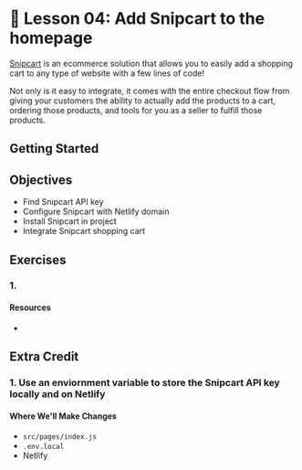 # 📓 Lesson 04: Add Snipcart to the homepage

[Snipcart](https://snipcart.com/) is an ecommerce solution that allows you to easily add a shopping cart to any type of website with a few lines of code!

Not only is it easy to integrate, it comes with the entire checkout flow from giving your customers the ability to actually add the products to a cart, ordering those products, and tools for you as a seller to fulfill those products.

## Getting Started



## Objectives
* Find Snipcart API key
* Configure Snipcart with Netlify domain
* Install Snipcart in project
* Integrate Snipcart shopping cart

## Exercises

### 1.



#### Resources
*


## Extra Credit

### 1. Use an enviornment variable to store the Snipcart API key locally and on Netlify


#### Where We'll Make Changes
* `src/pages/index.js`
* `.env.local`
* Netlify
